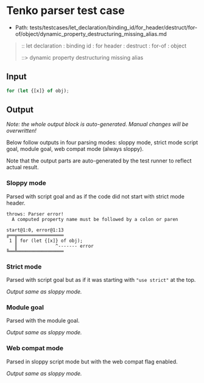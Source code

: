 # Tenko parser test case

- Path: tests/testcases/let_declaration/binding_id/for_header/destruct/for-of/object/dynamic_property_destructuring_missing_alias.md

> :: let declaration : binding id : for header : destruct : for-of : object
>
> ::> dynamic property destructuring missing alias

## Input

`````js
for (let {[x]} of obj);
`````

## Output

_Note: the whole output block is auto-generated. Manual changes will be overwritten!_

Below follow outputs in four parsing modes: sloppy mode, strict mode script goal, module goal, web compat mode (always sloppy).

Note that the output parts are auto-generated by the test runner to reflect actual result.

### Sloppy mode

Parsed with script goal and as if the code did not start with strict mode header.

`````
throws: Parser error!
  A computed property name must be followed by a colon or paren

start@1:0, error@1:13
╔══╦═════════════════
 1 ║ for (let {[x]} of obj);
   ║              ^------- error
╚══╩═════════════════

`````

### Strict mode

Parsed with script goal but as if it was starting with `"use strict"` at the top.

_Output same as sloppy mode._

### Module goal

Parsed with the module goal.

_Output same as sloppy mode._

### Web compat mode

Parsed in sloppy script mode but with the web compat flag enabled.

_Output same as sloppy mode._
